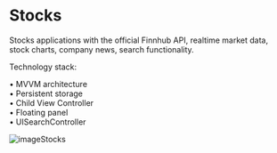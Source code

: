 # Stocks
Stocks applications with the official Finnhub API, realtime market data, stock charts, company news, search functionality.

Technology stack:

• MVVM architecture<br />
• Persistent storage<br />
• Child View Controller<br />
• Floating panel<br />
• UISearchController<br />

![imageStocks](https://github.com/Harnashevich/Stocks/assets/84876109/ffbbe111-0719-4934-be85-019d1b1a53f7)
